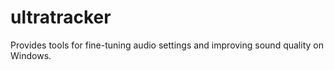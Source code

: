 # ultratracker
Provides tools for fine-tuning audio settings and improving sound quality on Windows.
